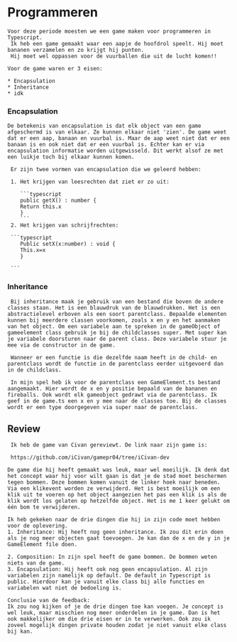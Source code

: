 # Programmeren

    Voor deze periode moesten we een game maken voor programmeren in Typescript.
     Ik heb een game gemaakt waar een aapje de hoofdrol speelt. Hij moet bananen verzamelen en zo krijgt hij punten. 
     Hij moet wel oppassen voor de vuurballen die uit de lucht komen!!

    Voor de game waren er 3 eisen:

    * Encapsulation
    * Inheritance
    * idk

   ### Encapsulation

    De betekenis van encapsulation is dat elk object van een game afgeschermd is van elkaar. Ze kunnen elkaar niet 'zien'. De game weet dat er een aap, banaan en vuurbal is. Maar de aap weet niet dat er een banaan is en ook niet dat er een vuurbal is. Echter kan er via encapsulation informatie worden uitgewisseld. Dit werkt alsof ze met een luikje toch bij elkaar kunnen komen.

     Er zijn twee vormen van encapsulation die we geleerd hebben:

     1. Het krijgen van leesrechten dat ziet er zo uit:

        ```typescript
        public getX() : number {
		Return this.x
        } 
        ```
     2. Het krijgen van schrijfrechten:

     ```typescript
        Public setX(x:number) : void {
        This.x=x
        } 

     ```

 ### Inheritance

     Bij inheritance maak je gebruik van een bestand die boven de andere classes staan. Het is een blauwdruk van de blauwdrukken. Het is een abstractielevel erboven als een soort parentclass. Bepaalde elementen kunnen bij meerdere classen voorkomen, zoals x en y en het aanmaken van het object. Om een variabele aan te spreken in de gameObject of gameelement class gebruik je bij de childclasses super. Met super kan je variabele doorsturen naar de parent class. Deze variabele stuur je mee via de constructor in de game.

     Wanneer er een functie is die dezelfde naam heeft in de child- en parentclass wordt de functie in de parentclass eerder uitgevoerd dan in de childclass.

     In mijn spel heb ik voor de parentclass een GameElement.ts bestand aangemaakt. Hier wordt de x en y positie bepaald van de bananen en fireballs. Ook wordt elk gameobject gedrawt via de parentclass. Ik geef in de game.ts een x en y mee naar de classes toe. Bij de classes wordt er een type doorgegeven via super naar de parentclass.

   ## Review

     Ik heb de game van Civan gereviewt. De link naar zijn game is:

     https://github.com/iCivan/gamepr04/tree/iCivan-dev

    De game die hij heeft gemaakt was leuk, maar wel moeilijk. Ik denk dat het concept waar hij voor wilt gaan is dat je de stad moet beschermen tegen bommen. Deze bommen komen vanuit de linker hoek naar beneden. Via een klikevent worden ze verwijderd. Het is best moeilijk om een klik uit te voeren op het object aangezien het pas een klik is als de klik wordt los gelaten op hetzelfde object. Het is me 1 keer gelukt om één bom te verwijderen.

    Ik heb gekeken naar de drie dingen die hij in zijn code moet hebben voor de oplevering.
    1. Inheritance: Hij heeft nog geen inheritance. Ik zou dit erin doen als je nog meer objecten gaat toevoegen. Je kan dan de x en de y in je GameElement file doen.

    2. Composition: In zijn spel heeft de game bommen. De bommen weten niets van de game.
    3. Encapsulation: Hij heeft ook nog geen encapsulation. Al zijn variabelen zijn namelijk op default. De default in Typescript is public. Hierdoor kan je vanuit elke class bij alle functies en variabelen wat niet de bedoeling is.

    Conclusie van de feedback:
    Ik zou nog kijken of je de drie dingen toe kan voegen. Je concept is wel leuk, maar misschien nog meer onderdelen in je game. Dan is het ook makkelijker om die drie eisen er in te verwerken. Ook zou ik zoveel mogelijk dingen private houden zodat je niet vanuit elke class bij kan.
